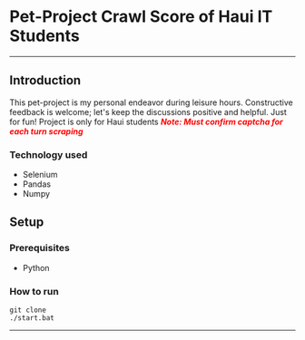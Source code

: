 # Pet-Project Crawl Score of Haui IT Students
---
## **Introduction**
This pet-project is my personal endeavor during leisure hours. Constructive feedback is welcome; let's keep the discussions positive and helpful. Just for fun!
Project is only for Haui students
<span style="color: red; font-weight: bold; font-style: italic;">Note: Must confirm captcha for each turn scraping</span>
### Technology used
- Selenium
- Pandas
- Numpy
## Setup
### Prerequisites
- Python
### How to run
    git clone
    ./start.bat
---